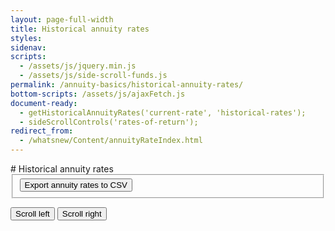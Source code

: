 ```yaml
---
layout: page-full-width
title: Historical annuity rates
styles:
sidenav:
scripts:
  - /assets/js/jquery.min.js
  - /assets/js/side-scroll-funds.js
permalink: /annuity-basics/historical-annuity-rates/
bottom-scripts: /assets/js/ajaxFetch.js
document-ready:
  - getHistoricalAnnuityRates('current-rate', 'historical-rates');
  - sideScrollControls('rates-of-return');
redirect_from:
  - /whatsnew/Content/annuityRateIndex.html
---
```


<div class="usa-grid centered">
<div class="usa-width-one-whole" markdown="1">
# Historical annuity rates
<form class="share-price-date-range" action="javascript:void(0);">
<fieldset>
<button class="usa-button" onClick='doDownloadAnnuityRates("CSV");'>
  Export annuity rates to CSV <i class="fal fa-file-export"></i></button>
</fieldset>
</form>
</div>
</div>
<!-- END div.usa-grid centered -->
<div class="table-scroll-buttons">
  <button id="slideRight" class="slide-right" type="button" class="usa-button-secondary"><i class="fal fa-arrow-to-left"></i> Scroll left</button>
  <button id="slideLeft" class="slide-left" type="button" class="usa-button-secondary">Scroll right <i class="fal fa-arrow-to-right"></i></button>
</div>
<!-- END div.table-scroll-buttons -->
<div id="historical-rates" class="table-side-scroll"></div>
<!-- END div.table-side-scroll -->
<!-- CONTENT END -->
